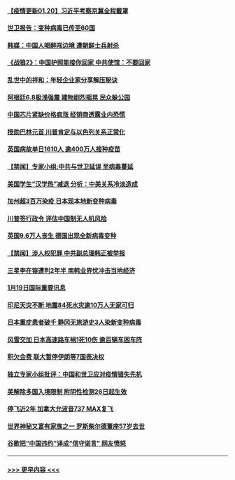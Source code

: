 #### [【疫情更新01.20】习近平考察京冀全程戴罩](../pages/prog202/a103034335.md?t=01202101) 
#### [世卫报告：变种病毒已传至60国](../pages/prog202/a103036186.md?t=01202101) 
#### [韩媒：中国人喝醉闯边境 遭朝鲜士兵射杀](../pages/prog202/a103036174.md?t=01202101) 
#### [《战狼2》：中国护照能接你回家 中共使馆：不要回家](../pages/prog202/a103036142.md?t=01202101) 
#### [乱世中的祥和：年轻企业家分享解压秘诀](../pages/prog202/a103036034.md?t=01202101) 
#### [阿根廷6.8极浅强震 建物剧烈摇晃 民众躲公园](../pages/prog202/a103035997.md?t=01202101) 
#### [中国芯片紧缺价格疯涨 经销商透露业内恐慌](../pages/prog202/a103035947.md?t=01202101) 
#### [授勋巴林元首 川普肯定与以色列关系正常化](../pages/prog202/a103035933.md?t=01202101) 
#### [英国病故单日1610人 逾400万人接种疫苗](../pages/prog202/a103035920.md?t=01202101) 
#### [【禁闻】专家小组:中共与世卫延误 至病毒蔓延](../pages/prog202/a103035562.md?t=01202101) 
#### [美国学生“汉学热”减退 分析：中美关系冷淡造成](../pages/prog202/a103035777.md?t=01202101) 
#### [加州超3百万染疫 日本现本地新变种病毒](../pages/prog202/a103035725.md?t=01202101) 
#### [川普签行政令 评估中国制无人机风险](../pages/prog202/a103035597.md?t=01202101) 
#### [英国9.6万人丧生 德国出现全新病毒变种](../pages/prog202/a103035548.md?t=01202101) 
#### [【禁闻】涉人权犯罪 中共副总理韩正被举报](../pages/prog202/a103035489.md?t=01202101) 
#### [三星李在镕遭判2年半 南韩业界忧冲击当地经济](../pages/prog202/a103035481.md?t=01202101) 
#### [1月19日国际重要讯息](../pages/prog202/a103035312.md?t=01202101) 
#### [印尼天灾不断 地震84死水灾逾10万人无家可归](../pages/prog202/a103035267.md?t=01202101) 
#### [日本重症患者破千 静冈无旅游史3人染新变种病毒](../pages/prog202/a103035259.md?t=01202101) 
#### [风雪交加 日本高速路车祸1死10伤 逾百辆车困车阵](../pages/prog202/a103035250.md?t=01202101) 
#### [积欠会费 联大暂停伊朗等7国表决权](../pages/prog202/a103035141.md?t=01202101) 
#### [独立专家小组批评：中国和世卫应对疫情错失先机](../pages/prog202/a103035131.md?t=01202101) 
#### [美解除多国入境限制 附阴性检测26日起生效](../pages/prog202/a103035114.md?t=01202101) 
#### [停飞近2年 加拿大允波音737 MAX复飞](../pages/prog202/a103035089.md?t=01202101) 
#### [世界神秘又富有家族之一 罗斯柴尔德董座57岁去世](../pages/prog202/a103034920.md?t=01202101) 
#### [谷歌把“中国违约”译成“信守诺言” 网友愤怒](../pages/prog202/a103034962.md?t=01202101) 

----
#### [ >>> 更早内容 <<< ](../indexes/prog202-earlier.md)

